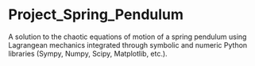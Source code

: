# Project_Spring_Pendulum
A solution to the chaotic equations of motion of a spring pendulum using Lagrangean mechanics integrated through symbolic and numeric Python libraries (Sympy, Numpy, Scipy, Matplotlib, etc.).
